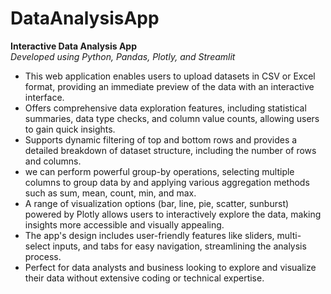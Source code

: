 # DataAnalysisApp


**Interactive Data Analysis App**  
*Developed using Python, Pandas, Plotly, and Streamlit*

- This web application enables users to upload datasets in CSV or Excel format, providing an immediate preview of the data with an interactive interface.
- Offers comprehensive data exploration features, including statistical summaries, data type checks, and column value counts, allowing users to gain quick insights.
- Supports dynamic filtering of top and bottom rows and provides a detailed breakdown of dataset structure, including the number of rows and columns.
- we can perform powerful group-by operations, selecting multiple columns to group data by and applying various aggregation methods such as sum, mean, count, min, and max.
- A range of visualization options (bar, line, pie, scatter, sunburst) powered by Plotly allows users to interactively explore the data, making insights more accessible and visually appealing.
- The app's design includes user-friendly features like sliders, multi-select inputs, and tabs for easy navigation, streamlining the analysis process.
- Perfect for data analysts and business looking to explore and visualize their data without extensive coding or technical expertise.
